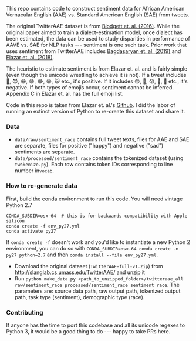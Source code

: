 This repo contains code to construct sentiment data for African American Vernacular English (AAE) vs. Standard American English (SAE) from tweets.

The original TwitterAAE dataset is from [Blodgett et. al. (2016)](https://aclanthology.org/D16-1120/). While the original paper aimed to train a dialect-estimation model, once dialect has been estimated, the data can be used to study disparities in performance of AAVE vs. SAE for NLP tasks --- sentiment is one such task. Prior work that uses sentiment from TwitterAAE includes [Bagdasaryan et. al. (2019)](https://arxiv.org/pdf/1905.12101.pdf) and [Elazar et. al. (2018)](https://arxiv.org/pdf/1808.06640.pdf).

The heuristic to estimate sentiment is from Elazar et. al. and is fairly simple (even though the unicode wrestling to achieve it is not). If a tweet includes 🙂, 😈, 😆, 😅, 😂, 😀, 😺 etc., it's positive. If it includes 😡, 😤, 😰, 🤢, 👿 etc., it's negative. If both types of emojis occur, sentiment cannot be inferred. Appendix C in Elazar et. al. has the full emoji list.

Code in this repo is taken from Elazar et. al.'s [Github](https://github.com/yanaiela/demog-text-removal). I did the labor of running an extinct version of Python to re-create this dataset and share it.

### Data
- `data/raw/sentiment_race` contains full tweet texts, files for AAE and SAE are separate, files for positive ("happy") and negative ("sad") sentiments are separate.
- `data/processed/sentiment_race` contains the tokenized dataset (using `twokenize.py`). Each row contains token IDs corresponding to line number in`vocab`.

### How to re-generate data
First, build the conda environment to run this code. You will need vintage Python 2.7

```
CONDA_SUBDIR=osx-64  # this is for backwards compatibility with Apple silicon
conda create -f env_py27.yml
conda activate py27
```

If `conda create -f` doesn't work and you'd like to instantiate a new Python 2 environment, you can do so with `CONDA_SUBDIR=osx-64 conda create -n py27 python=2.7` and then `conda install --file env_py27.yml`.

- Download the original dataset (`TwitterAAE-full-v1.zip`) from http://slanglab.cs.umass.edu/TwitterAAE/ and unzip it
- Run `python make_data.py <path_to_unzipped_folder>/twitteraae_all raw/sentiment_race processed/sentiment_race sentiment race`. The parameters are: source data path, raw output path, tokenized output path, task type (sentiment), demographic type (race).

### Contributing
If anyone has the time to port this codebase and all its unicode regexes to Python 3, it would be a good thing to do --- happy to take PRs here.